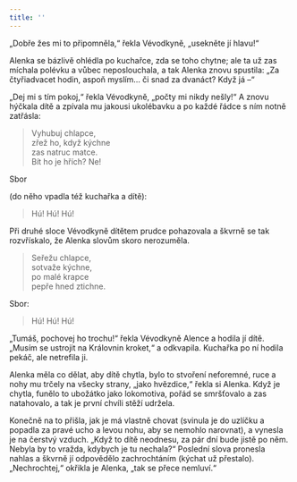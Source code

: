 ```yaml
---
title: ''
---
```


„Dobře žes mi to připomněla,“ řekla Vévodkyně, „usekněte jí hlavu!“

Alenka se bázlivě ohlédla po kuchařce, zda se toho chytne; ale ta už zas míchala polévku a vůbec neposlouchala, a tak Alenka znovu spustila: „Za čtyřiadvacet hodin, aspoň myslím… či snad za dvanáct? Když já –“

„Dej mi s tím pokoj,“ řekla Vévodkyně, „počty mi nikdy nešly!“ A znovu hýčkala dítě a zpívala mu jakousi ukolébavku a po každé řádce s ním notně zatřásla:

> Vyhubuj chlapce,  
> zřež ho, když kýchne  
> zas natruc matce.  
> Bít ho je hřích? Ne!

Sbor

(do něho vpadla též kuchařka a dítě):

> Hú! Hú! Hú!

Při druhé sloce Vévodkyně dítětem prudce pohazovala a škvrně se tak rozvřískalo, že Alenka slovům skoro nerozuměla.

> Seřežu chlapce,  
> sotvaže kýchne,  
> po malé krapce  
> pepře hned ztichne.

Sbor:

> Hú! Hú! Hú!

„Tumáš, pochovej ho trochu!“ řekla Vévodkyně Alence a hodila jí dítě. „Musím se ustrojit na Královnin kroket,“ a odkvapila. Kuchařka po ní hodila pekáč, ale netrefila ji.

Alenka měla co dělat, aby dítě chytla, bylo to stvoření neforemné, ruce a nohy mu trčely na všecky strany, „jako hvězdice,“ řekla si Alenka. Když je chytla, funělo to ubožátko jako lokomotiva, pořád se smršťovalo a zas natahovalo, a tak je první chvíli stěží udržela.

Konečně na to přišla, jak je má vlastně chovat (svinula je do uzlíčku a popadla za pravé ucho a levou nohu, aby se nemohlo narovnat), a vynesla je na čerstvý vzduch. „Když to dítě neodnesu, za pár dní bude jistě po něm. Nebyla by to vražda, kdybych je tu nechala?“ Poslední slova pronesla nahlas a škvrně jí odpovědělo zachrochtáním (kýchat už přestalo). „Nechrochtej,“ okřikla je Alenka, „tak se přece nemluví.“
